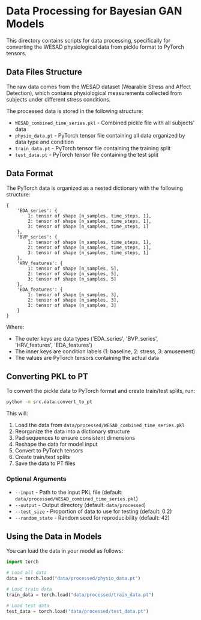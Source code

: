 # Data Processing for Bayesian GAN Models

This directory contains scripts for data processing, specifically for converting the WESAD physiological data from pickle format to PyTorch tensors.

## Data Files Structure

The raw data comes from the WESAD dataset (Wearable Stress and Affect Detection), which contains physiological measurements collected from subjects under different stress conditions.

The processed data is stored in the following structure:

- `WESAD_combined_time_series.pkl` - Combined pickle file with all subjects' data
- `physio_data.pt` - PyTorch tensor file containing all data organized by data type and condition
- `train_data.pt` - PyTorch tensor file containing the training split
- `test_data.pt` - PyTorch tensor file containing the test split

## Data Format

The PyTorch data is organized as a nested dictionary with the following structure:

```
{
    'EDA_series': {
        1: tensor of shape [n_samples, time_steps, 1],
        2: tensor of shape [n_samples, time_steps, 1],
        3: tensor of shape [n_samples, time_steps, 1]
    },
    'BVP_series': {
        1: tensor of shape [n_samples, time_steps, 1],
        2: tensor of shape [n_samples, time_steps, 1],
        3: tensor of shape [n_samples, time_steps, 1]
    },
    'HRV_features': {
        1: tensor of shape [n_samples, 5],
        2: tensor of shape [n_samples, 5],
        3: tensor of shape [n_samples, 5]
    },
    'EDA_features': {
        1: tensor of shape [n_samples, 3],
        2: tensor of shape [n_samples, 3],
        3: tensor of shape [n_samples, 3]
    }
}
```

Where:
- The outer keys are data types ('EDA_series', 'BVP_series', 'HRV_features', 'EDA_features')
- The inner keys are condition labels (1: baseline, 2: stress, 3: amusement)
- The values are PyTorch tensors containing the actual data

## Converting PKL to PT

To convert the pickle data to PyTorch format and create train/test splits, run:

```bash
python -m src.data.convert_to_pt
```

This will:
1. Load the data from `data/processed/WESAD_combined_time_series.pkl`
2. Reorganize the data into a dictionary structure
3. Pad sequences to ensure consistent dimensions
4. Reshape the data for model input
5. Convert to PyTorch tensors
6. Create train/test splits
7. Save the data to PT files

### Optional Arguments

- `--input` - Path to the input PKL file (default: `data/processed/WESAD_combined_time_series.pkl`)
- `--output` - Output directory (default: `data/processed`)
- `--test_size` - Proportion of data to use for testing (default: 0.2)
- `--random_state` - Random seed for reproducibility (default: 42)

## Using the Data in Models

You can load the data in your model as follows:

```python
import torch

# Load all data
data = torch.load("data/processed/physio_data.pt")

# Load train data
train_data = torch.load("data/processed/train_data.pt")

# Load test data
test_data = torch.load("data/processed/test_data.pt")
``` 